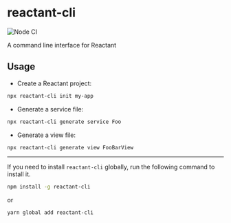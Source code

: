 # reactant-cli

![Node CI](https://github.com/unadlib/reactant/workflows/Node%20CI/badge.svg)

A command line interface for Reactant

## Usage

* Create a Reactant project:

```sh
npx reactant-cli init my-app
```

* Generate a service file:

```sh
npx reactant-cli generate service Foo
```

* Generate a view file:

```sh
npx reactant-cli generate view FooBarView
```

---

If you need to install `reactant-cli` globally, run the following command to install it.

```sh
npm install -g reactant-cli
```

or

```sh
yarn global add reactant-cli
```
